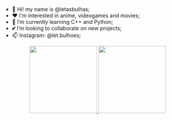 - 👋 Hi! my name is @letasbulhas;
- ❤️ I'm interested in anime, videogames and movies;
- 🌱 I’m currently learning C++ and Python;
- 💕 I’m looking to collaborate on new projects;
- 📫 Instagram: @let.bulhoes;


<div align="center">
  <a href="https://github.com/letasbulhas">
  <img height="180em" src="https://github-readme-stats.vercel.app/api?username=letasbulhas&show_icons=true&theme=dracula&include_all_commits=true&count_private=true"/>
  <img height="180em" src="https://github-readme-stats.vercel.app/api/top-langs/?username=letasbulhas&layout=compact&langs_count=7&theme=dracula"/>
</div>

<!--
**letasbulhas/letasbulhas** is a ✨ _special_ ✨ repository because its `README.md` (this file) appears on your GitHub profile
